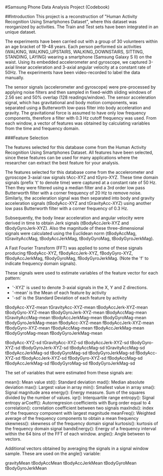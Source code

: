 #Samsung Phone Data Analysis Project (Codebook)


##Introduction
This project is a reconstruction of "Human Activity Recognition Using Smartphones Dataset", where this dataset was reorganized by activities. The Train and Test sets have been integrated in an unique dataset.

The experiments have been carried out with a group of 30 volunteers within an age bracket of 19-48 years. Each person performed six activities (WALKING, WALKING_UPSTAIRS, WALKING_DOWNSTAIRS, SITTING, STANDING, LAYING) wearing a smartphone (Samsung Galaxy S II) on the waist. Using its embedded accelerometer and gyroscope, we captured 3-axial linear acceleration and 3-axial angular velocity at a constant rate of 50Hz. The experiments have been video-recorded to label the data manually. 

The sensor signals (accelerometer and gyroscope) were pre-processed by applying noise filters and then sampled in fixed-width sliding windows of 2.56 sec and 50% overlap (128 readings/window). The sensor acceleration signal, which has gravitational and body motion components, was separated using a Butterworth low-pass filter into body acceleration and gravity. The gravitational force is assumed to have only low frequency components, therefore a filter with 0.3 Hz cutoff frequency was used. From each window, a vector of features was obtained by calculating variables from the time and frequency domain.


###Feature Selection 

The features selected for this database come from the Human Activity Recognition Using Smartphones Dataset. All features have been selected, since these features can be used for many applications where the researcher can extract the best feature for your analysis.

The features selected for this database come from the accelerometer and gyroscope 3-axial raw signals tAcc-XYZ and tGyro-XYZ. These time domain signals (prefix 't' to denote time) were captured at a constant rate of 50 Hz. Then they were filtered using a median filter and a 3rd order low pass Butterworth filter with a corner frequency of 20 Hz to remove noise. Similarly, the acceleration signal was then separated into body and gravity acceleration signals (tBodyAcc-XYZ and tGravityAcc-XYZ) using another low pass Butterworth filter with a corner frequency of 0.3 Hz. 

Subsequently, the body linear acceleration and angular velocity were derived in time to obtain Jerk signals (tBodyAccJerk-XYZ and tBodyGyroJerk-XYZ). Also the magnitude of these three-dimensional signals were calculated using the Euclidean norm (tBodyAccMag, tGravityAccMag, tBodyAccJerkMag, tBodyGyroMag, tBodyGyroJerkMag). 

A Fast Fourier Transform (FFT) was applied to some of these signals producing fBodyAcc-XYZ, fBodyAccJerk-XYZ, fBodyGyro-XYZ, fBodyAccJerkMag, fBodyGyroMag, fBodyGyroJerkMag. (Note the 'f' to indicate frequency domain signals). 

These signals were used to estimate variables of the feature vector for each pattern:  
* '-XYZ' is used to denote 3-axial signals in the X, Y and Z directions.
* '-mean' is the Mean of each feature by activity
* '-sd' is the Standard Deviation of each feature by activity

tBodyAcc-XYZ-mean
tGravityAcc-XYZ-mean
tBodyAccJerk-XYZ-mean
tBodyGyro-XYZ-mean
tBodyGyroJerk-XYZ-mean
tBodyAccMag-mean
tGravityAccMag-mean
tBodyAccJerkMag-mean
tBodyGyroMag-mean
tBodyGyroJerkMag-mean
fBodyAcc-XYZ-mean
fBodyAccJerk-XYZ-mean
fBodyGyro-XYZ-mean
fBodyAccMag-mean
fBodyAccJerkMag-mean
fBodyGyroMag-mean
fBodyGyroJerkMag-mean

tBodyAcc-XYZ-sd
tGravityAcc-XYZ-sd
tBodyAccJerk-XYZ-sd
tBodyGyro-XYZ-sd
tBodyGyroJerk-XYZ-sd
tBodyAccMag-sd
tGravityAccMag-sd
tBodyAccJerkMag-sd
tBodyGyroMag-sd
tBodyGyroJerkMag-sd
fBodyAcc-XYZ-sd
fBodyAccJerk-XYZ-sd
fBodyGyro-XYZ-sd
fBodyAccMag-sd
fBodyAccJerkMag-sd
fBodyGyroMag-sd
fBodyGyroJerkMag-sd

The set of variables that were estimated from these signals are: 

mean(): Mean value
std(): Standard deviation
mad(): Median absolute deviation 
max(): Largest value in array
min(): Smallest value in array
sma(): Signal magnitude area
energy(): Energy measure. Sum of the squares divided by the number of values. 
iqr(): Interquartile range 
entropy(): Signal entropy
arCoeff(): Autorregresion coefficients with Burg order equal to 4
correlation(): correlation coefficient between two signals
maxInds(): index of the frequency component with largest magnitude
meanFreq(): Weighted average of the frequency components to obtain a mean frequency
skewness(): skewness of the frequency domain signal 
kurtosis(): kurtosis of the frequency domain signal 
bandsEnergy(): Energy of a frequency interval within the 64 bins of the FFT of each window.
angle(): Angle between to vectors.

Additional vectors obtained by averaging the signals in a signal window sample. These are used on the angle() variable:

gravityMean
tBodyAccMean
tBodyAccJerkMean
tBodyGyroMean
tBodyGyroJerkMean